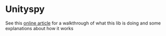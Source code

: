 # Unityspy

See this [online article](https://medium.com/@hackf5/hacking-into-unity-games-ca99f87954c) for a walkthrough of what this lib is doing and some explanations about how it works
